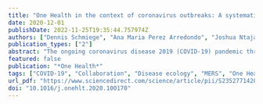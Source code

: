 ```yaml
---
title: "One Health in the context of coronavirus outbreaks: A systematic literature review"
date: 2020-12-01
publishDate: 2022-11-25T19:35:44.757974Z
authors: ["Dennis Schmiege", "Ana Maria Perez Arredondo", "Joshua Ntajal", "Juliana Minetto Gellert Paris", "Merveille Koissi Savi", "Krupali Patel", "Sandul Yasobant", "Timo Falkenberg"]
publication_types: ["2"]
abstract: "The ongoing coronavirus disease 2019 (COVID-19) pandemic threatens global health thereby causing unprecedented social, economic, and political disruptions. One way to prevent such a pandemic is through interventions at the human-animal-environment interface by using an integrated One Health (OH) approach. This systematic literature review documented the three coronavirus outbreaks, i.e. SARS, MERS, COVID-19, to evaluate the evolution of the OH approach, including the identification of key OH actions taken for prevention, response, and control. The OH understandings identified were categorized into three distinct patterns: institutional coordination and collaboration, OH in action/implementation, and extended OH (i.e. a clear involvement of the environmental domain). Across all studies, OH was most often framed as OH in action/implementation and least often in its extended meaning. Utilizing OH as institutional coordination and collaboration and the extended OH both increased over time. OH actions were classified into twelve sub-groups and further categorized as classical OH actions (i.e. at the human-animal interface), classical OH actions with outcomes to the environment, and extended OH actions. The majority of studies focused on human-animal interaction, giving less attention to the natural and built environment. Different understandings of the OH approach in practice and several practical limitations might hinder current efforts to achieve the operationalization of OH by combining institutional coordination and collaboration with specific OH actions. The actions identified here are a valuable starting point for evaluating the stage of OH development in different settings. This study showed that by moving beyond the classical OH approach and its actions towards a more extended understanding, OH can unfold its entire capacity thereby improving preparedness and mitigating the impacts of the next outbreak."
featured: false
publication: "*One Health*"
tags: ["COVID-19", "Collaboration", "Disease ecology", "MERS", "One Health", "SARS"]
url_pdf: "https://www.sciencedirect.com/science/article/pii/S2352771420302718"
doi: "10.1016/j.onehlt.2020.100170"
---
```


